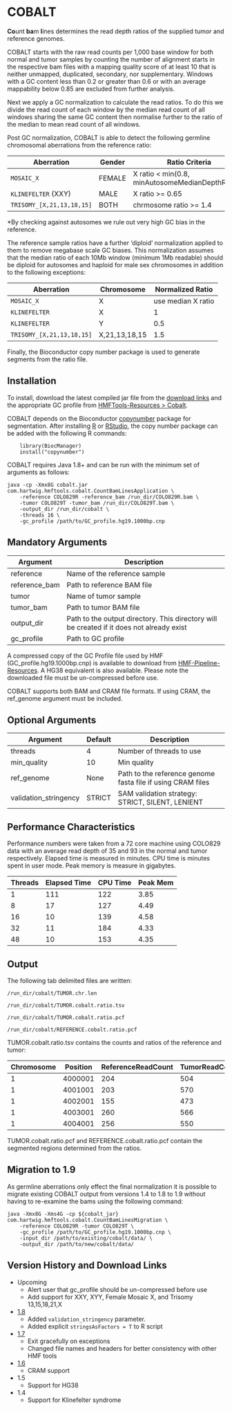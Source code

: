 # COBALT

**Co**unt **ba**m **l**ines determines the read depth ratios of the supplied tumor and reference genomes. 

COBALT starts with the raw read counts per 1,000 base window for both normal and tumor samples by counting the number of alignment starts 
in the respective bam files with a mapping quality score of at least 10 that is neither unmapped, duplicated, secondary, nor supplementary. 
Windows with a GC content less than 0.2 or greater than 0.6 or with an average mappability below 0.85 are excluded from further analysis.

Next we apply a GC normalization to calculate the read ratios. 
To do this we divide the read count of each window by the median read count of all windows sharing the same GC content then normalise further to the 
ratio of the median to mean read count of all windows. 

Post GC normalization, COBALT is able to detect the following germline chromosomal aberrations from the reference ratio:

Aberration | Gender | Ratio Criteria
---|---|---
`MOSAIC_X` | FEMALE| X ratio < min(0.8, minAutosomeMedianDepthRatio*)
`KLINEFELTER` (XXY) | MALE | X ratio >= 0.65
`TRISOMY_[X,21,13,18,15]` | BOTH | chrmosome ratio >= 1.4

*By checking against autosomes we rule out very high GC bias in the reference.  

The reference sample ratios have a further ‘diploid’ normalization applied to them to remove megabase scale GC biases. 
This normalization assumes that the median ratio of each 10Mb window (minimum 1Mb readable) should be diploid for autosomes and haploid for 
male sex chromosomes in addition to the following exceptions:

Aberration | Chromosome | Normalized Ratio
---|---|---
`MOSAIC_X` | X | use median X ratio
`KLINEFELTER` | X | 1
`KLINEFELTER` | Y | 0.5
`TRISOMY_[X,21,13,18,15]` | X,21,13,18,15 | 1.5

Finally, the Bioconductor copy number package is used to generate segments from the ratio file.

## Installation

To install, download the latest compiled jar file from the [download links](#version-history-and-download-links) and the appropriate GC profile from [HMFTools-Resources > Cobalt](https://resources.hartwigmedicalfoundation.nl/).

COBALT depends on the Bioconductor [copynumber](http://bioconductor.org/packages/release/bioc/html/copynumber.html) package for segmentation.
After installing [R](https://www.r-project.org/) or [RStudio](https://rstudio.com/), the copy number package can be added with the following R commands:
```
    library(BiocManager)
    install("copynumber")
```

COBALT requires Java 1.8+ and can be run with the minimum set of arguments as follows:

```
java -cp -Xmx8G cobalt.jar com.hartwig.hmftools.cobalt.CountBamLinesApplication \
    -reference COLO829R -reference_bam /run_dir/COLO829R.bam \ 
    -tumor COLO829T -tumor_bam /run_dir/COLO829T.bam \ 
    -output_dir /run_dir/cobalt \ 
    -threads 16 \ 
    -gc_profile /path/to/GC_profile.hg19.1000bp.cnp
```

## Mandatory Arguments

Argument  | Description
---|---
reference | Name of the reference sample
reference_bam | Path to reference BAM file
tumor | Name of tumor sample
tumor_bam | Path to tumor BAM file
output_dir | Path to the output directory. This directory will be created if it does not already exist
gc_profile | Path to GC profile 

A compressed copy of the GC Profile file used by HMF (GC_profile.hg19.1000bp.cnp) is available to download from [HMF-Pipeline-Resources](https://resources.hartwigmedicalfoundation.nl). 
A HG38 equivalent is also available. Please note the downloaded file must be un-compressed before use. 

COBALT supports both BAM and CRAM file formats. If using CRAM, the ref_genome argument must be included.

## Optional Arguments

Argument | Default | Description 
---|---|---
threads | 4 | Number of threads to use
min_quality | 10 | Min quality
ref_genome | None | Path to the reference genome fasta file if using CRAM files
validation_stringency | STRICT | SAM validation strategy: STRICT, SILENT, LENIENT

## Performance Characteristics
Performance numbers were taken from a 72 core machine using COLO829 data with an average read depth of 35 and 93 in the normal and tumor respectively. 
Elapsed time is measured in minutes. 
CPU time is minutes spent in user mode. 
Peak memory is measure in gigabytes.


Threads | Elapsed Time| CPU Time | Peak Mem
---|---|---|---
1 | 111 | 122 | 3.85
8 | 17 | 127 | 4.49
16 | 10 | 139 | 4.58 
32 | 11 | 184 | 4.33
48 | 10 | 153 | 4.35


## Output
The following tab delimited files are written:

`/run_dir/cobalt/TUMOR.chr.len`

`/run_dir/cobalt/TUMOR.cobalt.ratio.tsv`

`/run_dir/cobalt/TUMOR.cobalt.ratio.pcf`

`/run_dir/cobalt/REFERENCE.cobalt.ratio.pcf`

TUMOR.cobalt.ratio.tsv contains the counts and ratios of the reference and tumor:

Chromosome | Position | ReferenceReadCount | TumorReadCount | ReferenceGCRatio | TumorGCRatio | ReferenceGCDiploidRatio
---|---|---|---|---|---|---
1|4000001|204|504|0.8803|0.855|0.8982
1|4001001|203|570|0.8429|0.9149|0.86
1|4002001|155|473|0.6463|0.7654|0.6594
1|4003001|260|566|1.098|0.9328|1.1203
1|4004001|256|550|1.1144|0.9428|1.1371

TUMOR.cobalt.ratio.pcf and REFERENCE.cobalt.ratio.pcf contain the segmented regions determined from the ratios.

## Migration to 1.9

As germline aberrations only effect the final normalization it is possible to migrate existing COBALT output from versions 1.4 to 1.8 to 1.9 without having to re-examine the bams using the following command:

```
java -Xmx8G -Xms4G -cp ${cobalt_jar} com.hartwig.hmftools.cobalt.CountBamLinesMigration \
    -reference COLO829R -tumor COLO829T \
    -gc_profile /path/to/GC_profile.hg19.1000bp.cnp \
    -input_dir /path/to/existing/cobalt/data/ \
    -output_dir /path/to/new/cobalt/data/ 
```

## Version History and Download Links
- Upcoming
  - Alert user that gc_profile should be un-compressed before use
  - Add support for XXY, XYY, Female Mosaic X, and Trisomy 13,15,18,21,X
- [1.8](https://github.com/hartwigmedical/hmftools/releases/tag/cobalt-v1.8)
  - Added `validation_stringency` parameter.
  - Added explicit `stringsAsFactors = T` to R script
- [1.7](https://github.com/hartwigmedical/hmftools/releases/tag/cobalt-v1.7)
  - Exit gracefully on exceptions
  - Changed file names and headers for better consistency with other HMF tools
- [1.6](https://github.com/hartwigmedical/hmftools/releases/tag/cobalt-v1.6)
  - CRAM support
- 1.5
  - Support for HG38
- 1.4
  - Support for Klinefelter syndrome